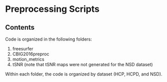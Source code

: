 # Preprocessing Scripts

## Contents

Code is organized in the following folders: 
1. freesurfer
2. CBIG2016preproc
3. motion_metrics
4. tSNR (note that tSNR maps were not generated for the NSD dataset)

Within each folder, the code is organized by dataset (HCP, HCPD, and NSD).
